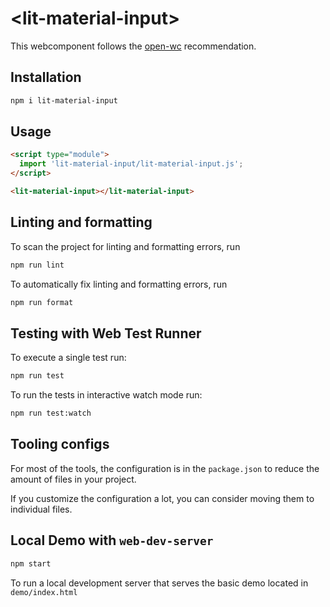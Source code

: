 # \<lit-material-input>

This webcomponent follows the [open-wc](https://github.com/open-wc/open-wc) recommendation.

## Installation

```bash
npm i lit-material-input
```

## Usage

```html
<script type="module">
  import 'lit-material-input/lit-material-input.js';
</script>

<lit-material-input></lit-material-input>
```

## Linting and formatting

To scan the project for linting and formatting errors, run

```bash
npm run lint
```

To automatically fix linting and formatting errors, run

```bash
npm run format
```

## Testing with Web Test Runner

To execute a single test run:

```bash
npm run test
```

To run the tests in interactive watch mode run:

```bash
npm run test:watch
```


## Tooling configs

For most of the tools, the configuration is in the `package.json` to reduce the amount of files in your project.

If you customize the configuration a lot, you can consider moving them to individual files.

## Local Demo with `web-dev-server`

```bash
npm start
```

To run a local development server that serves the basic demo located in `demo/index.html`

